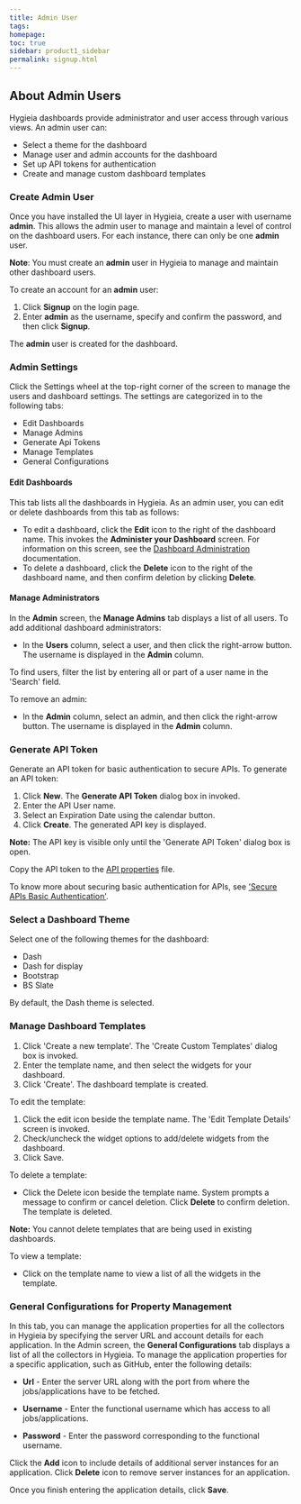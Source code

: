 ```yaml
---
title: Admin User
tags: 
homepage: 
toc: true
sidebar: product1_sidebar
permalink: signup.html
---
```


## About Admin Users

Hygieia dashboards provide administrator and user access through various views. An admin user can:

- Select a theme for the dashboard
- Manage user and admin accounts for the dashboard
- Set up API tokens for authentication
- Create and manage custom dashboard templates

### Create Admin User

Once you have installed the UI layer in Hygieia, create a user with username **admin**. This allows the admin user to manage and maintain a level of control on the dashboard users. For each instance, there can only be one **admin** user.

**Note**: You must create an **admin** user in Hygieia to manage and maintain other dashboard users.

To create an account for an **admin** user:
1. Click **Signup** on the login page.
2. Enter **admin** as the username, specify and confirm the password, and then click **Signup**.

The **admin** user is created for the dashboard.

### Admin Settings

Click the Settings wheel at the top-right corner of the screen to manage the users and dashboard settings. The settings are categorized in to the following tabs:

- Edit Dashboards
- Manage Admins
- Generate Api Tokens
- Manage Templates
- General Configurations 

#### Edit Dashboards

This tab lists all the dashboards in Hygieia. As an admin user, you can edit or delete dashboards from this tab as follows:

- To edit a dashboard, click the **Edit** icon to the right of the dashboard name. This invokes the **Administer your Dashboard** screen. For information on this screen, see the [Dashboard Administration](dashboard_administration.md) documentation.
- To delete a dashboard, click the **Delete** icon to the right of the dashboard name, and then confirm deletion by clicking **Delete**.  

#### Manage Administrators

In the **Admin** screen, the **Manage Admins** tab displays a list of all users. To add additional dashboard administrators:

- In the **Users** column, select a user, and then click the right-arrow button.
  The username is displayed in the **Admin** column.

To find users, filter the list by entering all or part of a user name in the 'Search' field.

To remove an admin:

- In the **Admin** column, select an admin, and then click the right-arrow button.
  The username is displayed in the **Admin** column.

### Generate API Token

Generate an API token for basic authentication to secure APIs. To generate an API token:

1. Click **New**. The **Generate API Token** dialog box in invoked.
2. Enter the API User name.
3. Select an Expiration Date using the calendar button.
4. Click **Create**. The generated API key is displayed.

**Note:** The API key is visible only until the 'Generate API Token' dialog box is open.

Copy the API token to the [API properties](../hygieia/api/api.md#api-properties-file) file.

To know more about securing basic authentication for APIs, see ['Secure APIs Basic Authentication'](../hygieia/api/api.md#secure-apis-basic-authentication).

### Select a Dashboard Theme

Select one of the following themes for the dashboard:
- Dash
- Dash for display
- Bootstrap
- BS Slate

By default, the Dash theme is selected.

### Manage Dashboard Templates

1. Click 'Create a new template'. The 'Create Custom Templates' dialog box is invoked.
2. Enter the template name, and then select the widgets for your dashboard.
3. Click 'Create'. The dashboard template is created.

To edit the template:

1. Click the edit icon beside the template name. The 'Edit Template Details' screen is invoked.
2. Check/uncheck the widget options to add/delete widgets from the dashboard.
3. Click Save.

To delete a template:

- Click the Delete icon beside the template name. System prompts a message to confirm or cancel deletion. Click **Delete** to confirm deletion.
  The template is deleted.

**Note:** You cannot delete templates that are being used in existing dashboards.

To view a template:

- Click on the template name to view a list of all the widgets in the template.

### General Configurations for Property Management

In this tab, you can manage the application properties for all the collectors in Hygieia by specifying the server URL and account details for each application. In the Admin screen, the **General Configurations** tab displays a list of all the collectors in Hygieia. To manage the application properties for a specific application, such as GitHub, enter the following details:

- **Url** - Enter the server URL along with the port from where the jobs/applications have to be fetched.
 
- **Username** - Enter the functional username which has access to all jobs/applications.

- **Password** - Enter the password corresponding to the functional username.

Click the **Add** icon to include details of additional server instances for an application. Click **Delete** icon to remove server instances for an application.

Once you finish entering the application details, click **Save**.

